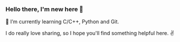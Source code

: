 ### Hello there, I'm new here 👋

🌱 I’m currently learning C/C++, Python and Git.

I do really love sharing, so I hope you'll find something helpful here. ✌


<!--
**tg-quocbao/tg-quocbao** is a ✨ _special_ ✨ repository because its `README.md` (this file) appears on your GitHub profile.

Here are some ideas to get you started:

- 🔭 I’m currently working on ...
- 🌱 I’m currently learning ...
- 👯 I’m looking to collaborate on ...
- 🤔 I’m looking for help with ...
- 💬 Ask me about ...
- 📫 How to reach me: ...
- 😄 Pronouns: ...
- ⚡ Fun fact: ...
-->
